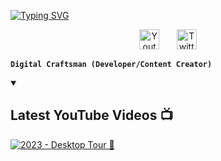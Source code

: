 <p aligh="center">
  <a href="https://git.io/typing-svg"><img src="https://readme-typing-svg.demolab.com?font=Fira+Code&pause=1000&color=F75C7E&width=435&lines=%40.drmr%234677" alt="Typing SVG" /></a>
</p>

<p align="center">
  <a href="https://www.youtube.com/@drmr./"><img width="32px" alt="Youtube" title="Youtube" src="https://i.imgur.com/qiXu7b2.png"/></a>
  &#8287;&#8287;&#8287;&#8287;&#8287;
  <a href="https://twitter.com/at_drmr"><img width="32px" alt="Twitter" title="Twitter" src="https://i.imgur.com/OXZM1L6.png"/></a>
</p>

**`Digital Craftsman (Developer/Content Creator)`**

<details open>
  <summary><h2>Latest YouTube Videos 📺</h2></summary>
    <a href="[https://www.youtube.com/watch?v=6u9BrDaSHJc](https://www.youtube.com/watch?v=SmPVZyyEfYc)"><img src="https://ytcards.demolab.com/?id=SmPVZyyEfYc&title=2023+Desktop+Tour&lang=en&timestamp=1681004040&background_color=%230d1117&title_color=%23ffffff&stats_color=%23dedede&width=250&duration=312" alt="2023 - Desktop Tour 🐇" title="2023 - Desktop Tour 🐇"></a>
